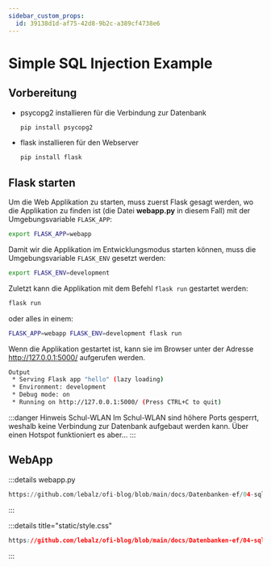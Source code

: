 ```yaml
---
sidebar_custom_props:
  id: 39138d1d-af75-42d8-9b2c-a389cf4738e6
---
```

# Simple SQL Injection Example

## Vorbereitung

- psycopg2 installieren für die Verbindung zur Datenbank

    ```bash
    pip install psycopg2
    ```

- flask installieren für den Webserver

    ```bash
    pip install flask
    ```

## Flask starten

Um die Web Applikation zu starten, muss zuerst Flask gesagt werden, wo die Applikation zu finden ist (die Datei __webapp.py__ in diesem Fall) mit der Umgebungsvariable `FLASK_APP`:


```bash
export FLASK_APP=webapp
```

Damit wir die Applikation im Entwicklungsmodus starten können, muss die Umgebungsvariable `FLASK_ENV` gesetzt werden:

```bash
export FLASK_ENV=development
```

Zuletzt kann die Applikation mit dem Befehl `flask run` gestartet werden:

```bash
flask run
```

oder alles in einem:

```bash
FLASK_APP=webapp FLASK_ENV=development flask run
```

Wenn die Applikation gestartet ist, kann sie im Browser unter der Adresse http://127.0.0.1:5000/ aufgerufen werden.


```bash
Output
 * Serving Flask app "hello" (lazy loading)
 * Environment: development
 * Debug mode: on
 * Running on http://127.0.0.1:5000/ (Press CTRL+C to quit)
```

:::danger Hinweis Schul-WLAN
Im Schul-WLAN sind höhere Ports gesperrt, weshalb keine Verbindung zur Datenbank aufgebaut werden kann. Über einen Hotspot funktioniert es aber...
:::


## WebApp

:::details webapp.py

```py reference title="webapp.py"
https://github.com/lebalz/ofi-blog/blob/main/docs/Datenbanken-ef/04-sql-injection/snippets/webapp.py
```

:::


:::details title="static/style.css"

```css reference title=static/style.css
https://github.com/lebalz/ofi-blog/blob/main/docs/Datenbanken-ef/04-sql-injection/snippets/static/style.css
```

:::
